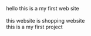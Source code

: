 hello this is a my first web site  
<br>
this website is shopping website 
<br>
this is a my first project 